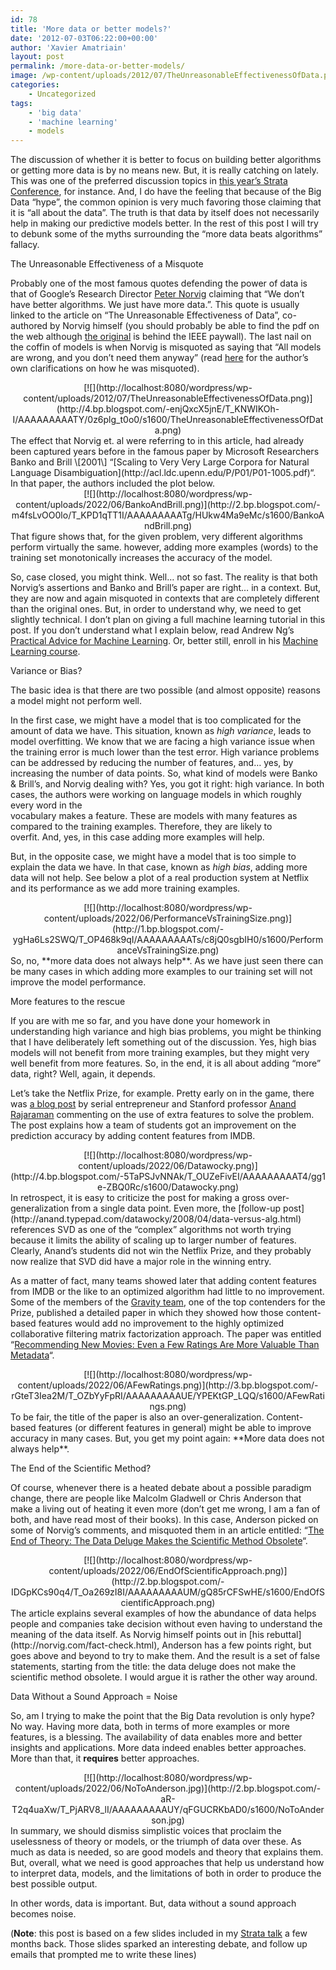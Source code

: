 ```yaml
---
id: 78
title: 'More data or better models?'
date: '2012-07-03T06:22:00+00:00'
author: 'Xavier Amatriain'
layout: post
permalink: /more-data-or-better-models/
image: /wp-content/uploads/2012/07/TheUnreasonableEffectivenessOfData.png
categories:
    - Uncategorized
tags:
    - 'big data'
    - 'machine learning'
    - models
---
```


The discussion of whether it is better to focus on building better algorithms or getting more data is by no means new. But, it is really catching on lately. This was one of the preferred discussion topics in [this year’s Strata Conference](http://news.cnet.com/8301-13556_3-57389685-61/data-vs-models-at-the-strata-conference/), for instance. And, I do have the feeling that because of the Big Data “hype”, the common opinion is very much favoring those claiming that it is “all about the data”. The truth is that data by itself does not necessarily help in making our predictive models better. In the rest of this post I will try to debunk some of the myths surrounding the “more data beats algorithms” fallacy.


The Unreasonable Effectiveness of a Misquote

Probably one of the most famous quotes defending the power of data is that of Google’s Research Director [Peter Norvig](http://en.wikipedia.org/wiki/Peter_Norvig) claiming that “We don’t have better algorithms. We just have more data.”. This quote is usually linked to the article on “The Unreasonable Effectiveness of Data”, co-authored by Norvig himself (you should probably be able to find the pdf on the web although [the original](http://googleresearch.blogspot.com/2009/03/unreasonable-effectiveness-of-data.html) is behind the IEEE paywall). The last nail on the coffin of models is when Norvig is misquoted as saying that “All models are wrong, and you don’t need them anyway” (read [here](http://norvig.com/fact-check.html) for the author’s own clarifications on how he was misquoted).

<div class="separator" style="clear: both; text-align: center;">[![](http://localhost:8080/wordpress/wp-content/uploads/2012/07/TheUnreasonableEffectivenessOfData.png)](http://4.bp.blogspot.com/-enjQxcX5jnE/T_KNWIKOh-I/AAAAAAAAATY/0z6plg_t0o0/s1600/TheUnreasonableEffectivenessOfData.png)</div>The effect that Norvig et. al were referring to in this article, had already been captured years before in the famous paper by Microsoft Researchers Banko and Brill \[2001\] “[Scaling to Very Very Large Corpora for Natural Language Disambiguation](http://acl.ldc.upenn.edu/P/P01/P01-1005.pdf)“. In that paper, the authors included the plot below.

<div class="separator" style="clear: both; text-align: center;">[![](http://localhost:8080/wordpress/wp-content/uploads/2022/06/BankoAndBrill.png)](http://2.bp.blogspot.com/-m4fsLvOO0lo/T_KPD1qTT1I/AAAAAAAAATg/HUkw4Ma9eMc/s1600/BankoAndBrill.png)</div>That figure shows that, for the given problem, very different algorithms perform virtually the same. however, adding more examples (words) to the training set monotonically increases the accuracy of the model.

So, case closed, you might think. Well… not so fast. The reality is that both Norvig’s assertions and Banko and Brill’s paper are right… in a context. But, they are now and again misquoted in contexts that are completely different than the original ones. But, in order to understand why, we need to get slightly technical. I don’t plan on giving a full machine learning tutorial in this post. If you don’t understand what I explain below, read Andrew Ng’s [Practical Advice for Machine Learning](http://cs229.stanford.edu/materials/ML-advice.pdf). Or, better still, enroll in his [Machine Learning course](https://www.coursera.org/course/ml).


Variance or Bias?

The basic idea is that there are two possible (and almost opposite) reasons a model might not perform well.

In the first case, we might have a model that is too complicated for the amount of data we have. This situation, known as *high variance*, leads to model overfitting. We know that we are facing a high variance issue when the training error is much lower than the test error. High variance problems can be addressed by reducing the number of features, and… yes, by increasing the number of data points. So, what kind of models were Banko &amp; Brill’s, and Norvig dealing with? Yes, you got it right: high variance. In both cases, the authors were working on language models in which roughly every word in the  
vocabulary makes a feature. These are models with many features as  
compared to the training examples. Therefore, they are likely to  
overfit. And, yes, in this case adding more examples will help.

But, in the opposite case, we might have a model that is too simple to explain the data we have. In that case, known as *high bias*, adding more data will not help. See below a plot of a real production system at Netflix and its performance as we add more training examples.

<div class="separator" style="clear: both; text-align: center;">[![](http://localhost:8080/wordpress/wp-content/uploads/2022/06/PerformanceVsTrainingSize.png)](http://1.bp.blogspot.com/-ygHa6Ls2SWQ/T_OP468k9qI/AAAAAAAAATs/c8jQ0sgbIH0/s1600/PerformanceVsTrainingSize.png)</div>So, no, **more data does not always help**. As we have just seen there can be many cases in which adding more examples to our training set will not improve the model performance.


More features to the rescue

If you are with me so far, and you have done your homework in understanding high variance and high bias problems, you might be thinking that I have deliberately left something out of the discussion. Yes, high bias models will not benefit from more training examples, but they might very well benefit from more features. So, in the end, it is all about adding “more” data, right? Well, again, it depends.

Let’s take the Netflix Prize, for example. Pretty early on in the game, there was [a blog post](http://anand.typepad.com/datawocky/2008/03/more-data-usual.html) by serial entrepreneur and Stanford professor [Anand Rajaraman](http://en.wikipedia.org/wiki/Anand_Rajaraman) commenting on the use of extra features to solve the problem. The post explains how a team of students got an improvement on the prediction accuracy by adding content features from IMDB.

<div class="separator" style="clear: both; text-align: center;">[![](http://localhost:8080/wordpress/wp-content/uploads/2022/06/Datawocky.png)](http://4.bp.blogspot.com/-5TaPSJvNNAk/T_OUZeFivEI/AAAAAAAAAT4/gg1e-ZBQ0Rc/s1600/Datawocky.png)</div>In retrospect, it is easy to criticize the post for making a gross over-generalization from a single data point. Even more, the [follow-up post](http://anand.typepad.com/datawocky/2008/04/data-versus-alg.html) references SVD as one of the “complex” algorithms not worth trying because it limits the ability of scaling up to larger number of features. Clearly, Anand’s students did not win the Netflix Prize, and they probably now realize that SVD did have a major role in the winning entry.

As a matter of fact, many teams showed later that adding content features from IMDB or the like to an optimized algorithm had little to no improvement. Some of the members of the [Gravity team](http://www.gravityrd.com/references/netflix-prize?lang=en), one of the top contenders for the Prize, published a detailed paper in which they showed how those content-based features would add no improvement to the highly optimized collaborative filtering matrix factorization approach. The paper was entitled “[Recommending New Movies: Even a Few Ratings Are More Valuable Than Metadata](http://dl.acm.org/citation.cfm?id=1639731&dl=ACM&coll=DL&CFID=122239967&CFTOKEN=16331362)“.

<div class="separator" style="clear: both; text-align: center;">[![](http://localhost:8080/wordpress/wp-content/uploads/2022/06/AFewRatings.png)](http://3.bp.blogspot.com/-rGteT3Iea2M/T_OZbYyFpRI/AAAAAAAAAUE/YPEKtGP_LQQ/s1600/AFewRatings.png)</div>To be fair, the title of the paper is also an over-generalization. Content-based features (or different features in general) might be able to improve accuracy in many cases. But, you get my point again: **More data does not always help**.


The End of the Scientific Method?

Of course, whenever there is a heated debate about a possible paradigm change, there are people like Malcolm Gladwell or Chris Anderson that make a living out of heating it even more (don’t get me wrong, I am a fan of both, and have read most of their books). In this case, Anderson picked on some of Norvig’s comments, and misquoted them in an article entitled: “[The End of Theory: The Data Deluge Makes the Scientific Method Obsolete](http://www.wired.com/science/discoveries/magazine/16-07/pb_theory/)“.

<div class="separator" style="clear: both; text-align: center;">[![](http://localhost:8080/wordpress/wp-content/uploads/2022/06/EndOfScientificApproach.png)](http://2.bp.blogspot.com/-IDGpKCs90q4/T_Oa269zI8I/AAAAAAAAAUM/gQ85rCFSwHE/s1600/EndOfScientificApproach.png)</div>The article explains several examples of how the abundance of data helps people and companies take decision without even having to understand the meaning of the data itself. As Norvig himself points out in [his rebuttal](http://norvig.com/fact-check.html), Anderson has a few points right, but goes above and beyond to try to make them. And the result is a set of false statements, starting from the title: the data deluge does not make the scientific method obsolete. I would argue it is rather the other way around.


Data Without a Sound Approach = Noise

So, am I trying to make the point that the Big Data revolution is only hype? No way. Having more data, both in terms of more examples or more features, is a blessing. The availability of data enables more and better insights and applications. More data indeed enables better approaches. More than that, it **requires** better approaches.

<div class="separator" style="clear: both; text-align: center;">[![](http://localhost:8080/wordpress/wp-content/uploads/2022/06/NoToAnderson.jpg)](http://2.bp.blogspot.com/-aR-T2q4uaXw/T_PjARV8_lI/AAAAAAAAAUY/qFGUCRKbAD0/s1600/NoToAnderson.jpg)</div>In summary, we should dismiss simplistic voices that proclaim the uselessness of theory or models, or the triumph of data over these. As much as data is needed, so are good models and theory that explains them. But, overall, what we need is good approaches that help us understand how to interpret data, models, and the limitations of both in order to produce the best possible output.

In other words, data is important. But, data without a sound approach becomes noise.

(**Note**: this post is based on a few slides included in my [Strata talk](http://strataconf.com/strata2012/public/schedule/detail/22364) a few months back. Those slides sparked an interesting debate, and follow up emails that prompted me to write these lines)